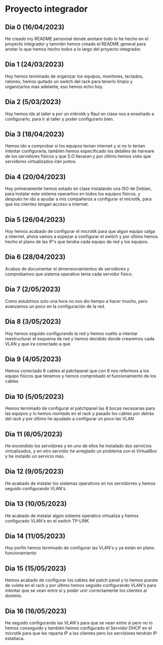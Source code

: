 # Proyecto integrador

## Dia 0  (16/04/2023)

He creado my README persomal donde anotare todo lo he hecho en el proyecto integrador y tamnién hemos creado el README general para anotar lo que hemos hecho todos a lo largo del proyecto integrador.

## Dia 1  (24/03/2023)

Hoy hemos terminado de organizar los equipos, monitores, teclados, ratones, hemos quitado un switch del rack para tenerlo limpio y organizarlos mas adelante, eso hemos echo hoy.


## Dia 2  (5/03/2023)

Hoy hemos ido al taller a por un mikrotik y Raul en clase nos a enseñado a configurarlo, para ir al taller y poder configurarlo bien.


## Dia 3  (18/04/2023)

Hemos ido a comprobar si los equipos tenian internet y si no lo tenian intentar configurarla, también hemos especificado los detalles de harware de los servidores físicos y que S.O llevaran y por último hemos visto que servidores virtualizados irán juntos.


## Dia 4 (20/04/2023)

Hoy primeramente hemos estado en clase instalando una ISO de Debian, para instalar este sistema operartivo en todos los equipos físicos, y después he ido a ayudar a mis compañeros a configurar el microtik, para que los clientes tengan acceso a internet.


## Dia 5 (26/04/2023)

Hoy hemos acabado de configurar el microtik para que algun equipo salga a internet, ahora vamos a ezpezar a configurar el switch y por último hemos hecho el plano de las IP's que tendra cada equipo de red y los equipos.


## Dia 6 (28/04/2023)

Acabos de documentar el dimensionamientos de servidores y comprobamos que sistema operativo tenia cada servidor físico.


## Dia 7 (2/05/2023)

Como estubimos solo una hora no nos dio tiempo a hacer mucho, pero avanzamos un poco en la configuración de la red.


## Dia 8 (3/05/2023)

Hoy hemos seguido configurando la red y hemos vuelto a intentar reestructurar el esquema de red y hemos decidido donde crearemos cada VLAN y que ira conectado a que


## Dia 9 (4/05/2023)

Hemos conectado 8 cables al patchpanel que con 8 nos referimos a los equipo físicos que tenemos y hemos comprobado el funcionamiento de los cables


## Dia 10 (5/05/2023)

Hemos terminado de configurar el patchpanel las 8 bocas necesarias para las equipos y lo hemos montado en el rack y pasado los cables por detrás del rack y por último he ayudado a configurar un poco las VLAN


## Dia 11 (6/05/2023)

He encendido los servidores y en uno de ellos he instalado dos servicios virtualizados, y en otro servidor he arreglado un problema con el VirtualBox y he instaldo un servicio más.


## Dia 12 (9/05/2023)

He acabado de instalar los sistemas operativos en los servidorres y hemos seguido configurando VLAN's


## Dia 13 (10/05/2023)

He acabado de instalar algún sisteme operatico virtualiza y hemos configurado VLAN's en el switch TP-LINK


## Dia 14 (11/05/2023)

Hoy porfin hemos terminado de configurar las VLAN's y ya están en pleno funcionamiento


## Dia 15 (15/05/2023)

Hemos acabado de configurar los cables del patch panel y lo hemos pueste de vuleta en el rack y por último hemos seguido configurando VLAN's para intentar que se vean entre si y poder unir correctamente los clientes al dominio.


## Dia 16 (16/05/2023)

He seguido configurando las VLAN's para que se vean entre si pero no lo hemos conseguido y también hemos configurado el Servidor DHCP en el microtik para que les reparta IP a los clientes pero los servidores tendrán IP estatiaca.
